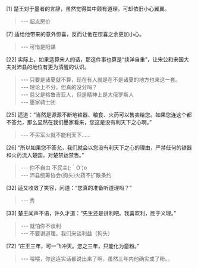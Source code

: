 
[1] 楚王对于墨者的言辞，虽然觉得其中颇有道理，可却依旧小心翼翼。
>--- 起点房价<br>

[7] 适给他带来的意外惊喜，反而让他在惊喜之余更加小心。
>--- 可惜是阳谋<br>

[22] 实际上，如果适算宋人的话，那这件事也算是“挟洋自重”，让宋公和宋国大夫对沛县的地位有更为清醒的认识。
>--- 只要是诸夏就不算，现在有人就是在不是诸夏的地方也来这一套。<br>
>--- 理论上不分，但真的没分吗？<br>
>--- 慈父是格鲁吉亚人，但是精神上是大俄罗斯人<br>
>--- 墨家骑士团<br>

[25] 适道：“当然是源源不断地铁器、粮食、火药可以售卖给您。如果您连这个都不答允，那么显然在我们墨家看来，您这是没有利天下之心啊。”
>--- 不买军火就不能利天下……<br>

[26] “所以如果您不答允，我们就会以您没有利天下之心的理由，严禁任何的铁器和火药流入楚国，对楚禁运禁售。”
>--- 你不自由 不民主(;｀O´)o<br>
>--- 沛县统筹协会(狗头)火药不扩散条约<br>

[32] 适又收敛了笑容，问道：“您真的准备听道理吗？”
>--- 秀<br>

[33] 楚王闻声不语，许久才道：“先生还是讲利吧。我喜欢利，胜于义理。”
>--- 就怕你不谈利<br>
>--- 不要讲道理，我们来谈利益（狗头）<br>

[72] “庄王三年，可一飞冲天。您之三年，只能化为齑粉。”
>--- 喂喂，你这连实话都说出来了啊，虽然三年内他确实成了粉。。<br>
